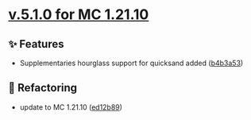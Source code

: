 # [v.5.1.0 for MC 1.21.10](https://github.com/XxRexRaptorxX/MineTraps/compare/v.5.1.0-dev1...v.5.1.0-dev4)

## ✨ Features

- Supplementaries hourglass support for quicksand added ([b4b3a53](https://github.com/XxRexRaptorxX/MineTraps/commit/b4b3a53afe5bed942b055a900c930e44b0c645b9))

## 🔨 Refactoring

- update to MC 1.21.10 ([ed12b89](https://github.com/XxRexRaptorxX/MineTraps/commit/ed12b8975ec649c9892c572ad69eec354be130bc))

